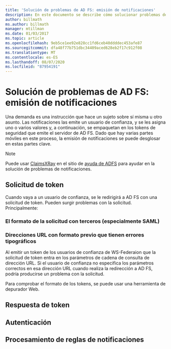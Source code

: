 ```yaml
---
title: 'Solución de problemas de AD FS: emisión de notificaciones'
description: En este documento se describe cómo solucionar problemas de emisión de tokens con AD FS
author: billmath
ms.author: billmath
manager: mtillman
ms.date: 01/03/2017
ms.topic: article
ms.openlocfilehash: 9eb5ce1ee92e828cc1fd6ceb40ddddec453afe87
ms.sourcegitcommit: dfa48f77b751dbc34409aced628eb2f17c912f08
ms.translationtype: MT
ms.contentlocale: es-ES
ms.lasthandoff: 08/07/2020
ms.locfileid: "87954191"
---
```

# <a name="ad-fs-troubleshooting---claims-issuance"></a>Solución de problemas de AD FS: emisión de notificaciones
Una demanda es una instrucción que hace un sujeto sobre sí misma u otro asunto.  Las notificaciones las emite un usuario de confianza, y se les asigna uno o varios valores y, a continuación, se empaquetan en los tokens de seguridad que emite el servidor de AD FS.  Dado que hay varias partes móviles en este proceso, la emisión de notificaciones se puede desglosar en estas partes clave.

>[!NOTE]
>Puede usar [ClaimsXRay](https://adfshelp.microsoft.com/ClaimsXray/TokenRequest) en el sitio de [ayuda de ADFS](https://adfshelp.microsoft.com) para ayudar en la solución de problemas de notificaciones.

## <a name="token-request"></a>Solicitud de token
Cuando vaya a un usuario de confianza, se le redirigirá a AD FS con una solicitud de token.  Pueden surgir problemas con la solicitud.  Principalmente:

### <a name="the-request-formatting-with-3rd-parties-particularly-saml"></a>El formato de la solicitud con terceros (especialmente SAML)

### <a name="pre-formated-urls-that-have-typos"></a>Direcciones URL con formato previo que tienen errores tipográficos
Al emitir un token de los usuarios de confianza de WS-Federaion que la solicitud de token entra en los parámetros de cadena de consulta de dirección URL.  Si el usuario de confianza no especifica los parámetros correctos en esa dirección URL cuando realiza la redirección a AD FS, podría producirse un problema con la solicitud.


Para comprobar el formato de los tokens, se puede usar una herramienta de depurador Web.


## <a name="token-response"></a>Respuesta de token

## <a name="authentication"></a>Autenticación

## <a name="claim-rule-processing"></a>Procesamiento de reglas de notificaciones